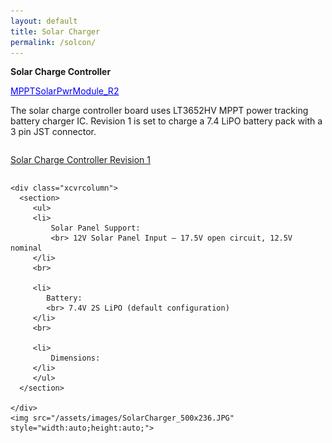 ```yaml
---
layout: default
title: Solar Charger
permalink: /solcon/
---
```


<style>
.xcvrcolumn {
  float: left ;
  width: 30.00%;
  padding: 15px;
}

.row:after {
  content: "";
  display: table;
  clear: both;
}

</style>

  <p> <b> Solar Charge Controller </b> </p>

  <div class="row">
      <section>
          <a style="color:blue;" href="/solcon" {% if page.title == "Solar Charger" %}class="active-page"{% endif %}>MPPTSolarPwrModule_R2</a>
      </section>
  </div>



  <div class="row">
      <section>
         <div class="indent2em">
         <p>
           The solar charge controller board uses LT3652HV MPPT power tracking battery charger IC. Revision 1 is set to charge a 7.4 LiPO battery pack with a 3 pin JST connector. 
         </p>
         </div>
      </section>
  </div>


  <div class="row">
      <section>
         <div>
         <p>
           <u>Solar Charge Controller Revision 1</u>
         </p>
         </div>
      </section>
  </div>


  <div class="row">

    <div class="xcvrcolumn">
      <section>
         <ul>
         <li>
             Solar Panel Support:
             <br> 12V Solar Panel Input – 17.5V open circuit, 12.5V nominal
         </li>
         <br>

         <li>
            Battery:
            <br> 7.4V 2S LiPO (default configuration)
         </li>
         <br>

         <li>
             Dimensions:   
         </li>
         </ul>
      </section>

    </div>
    <img src="/assets/images/SolarCharger_500x236.JPG"  style="width:auto;height:auto;">
  </div>

